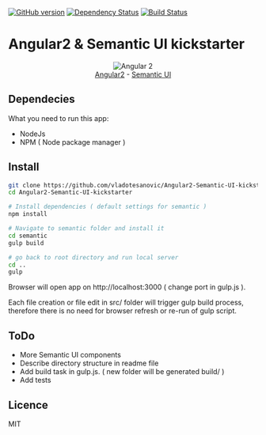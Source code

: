 [![GitHub version](https://badge.fury.io/gh/vladotesanovic%2FAngular2-Semantic-UI-kickstarter.png)](http://badge.fury.io/gh/vladotesanovic%2FAngular2-Semantic-UI-kickstarter)
[![Dependency Status](https://david-dm.org/vladotesanovic/Angular2-Semantic-UI-kickstarter.svg)](https://david-dm.org/vladotesanovic/Angular2-Semantic-UI-kickstarter)
[![Build Status](https://travis-ci.org/vladotesanovic/Angular2-Semantic-UI-kickstarter.svg?branch=master)](https://travis-ci.org/vladotesanovic/Angular2-Semantic-UI-kickstarter)

# Angular2 & Semantic UI kickstarter
<p align="center">
  <img src="http://i.imgur.com/SCTxyan.jpg" alt="Angular 2"/><br/>
  <a href="http://www.angular.io" target="_blank">Angular2</a> - <a href="http://semantic-ui.com" target="_blank">Semantic UI</a> 
</p>

## Dependecies
What you need to run this app:
* NodeJs 
* NPM ( Node package manager )

## Install
```bash
git clone https://github.com/vladotesanovic/Angular2-Semantic-UI-kickstarter.git
cd Angular2-Semantic-UI-kickstarter

# Install dependencies ( default settings for semantic )
npm install

# Navigate to semantic folder and install it
cd semantic
gulp build

# go back to root directory and run local server
cd ..
gulp
```

Browser will open app on http://localhost:3000 ( change port in gulp.js ).

Each file creation or file edit in src/ folder will trigger gulp build process, therefore there is no need for browser refresh or re-run of gulp script.

## ToDo
* More Semantic UI components
* Describe directory structure in readme file
* Add build task in gulp.js. ( new folder will be generated build/ ) 
* Add tests

## Licence 

MIT